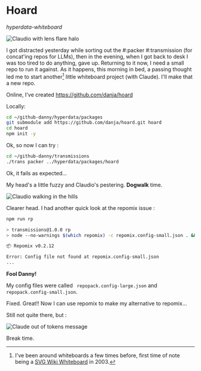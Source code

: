 # Hoard

*hyperdata-whiteboard*

![Claudio with lens flare halo](media/images/2025-01/claudio-halo.jpeg)

I got distracted yesterday while sorting out the #:packer #:transmission (for concat'ing repos for LLMs), then in the evening, when I got back to desk I was too tired to do anything, gave up. Returning to it now, I need a small repo to run it against. As it happens, this morning in bed, a passing thought led me to start another[^1] little whiteboard project (with Claude). I'll make that a new repo.

Online, I've created https://github.com/danja/hoard

Locally:
```sh
cd ~/github-danny/hyperdata/packages
git submodule add https://github.com/danja/hoard.git hoard
cd hoard
npm init -y
```

Ok, so now I can try :
```sh
cd ~/github-danny/transmissions
./trans packer ../hyperdata/packages/hoard
```

Ok, it fails as expected...

My head's a little fuzzy and Claudio's pestering. **Dogwalk** time.

![Claudio walking in the hills](media/images/2025-01/claudio-mountains.jpeg)

Clearer head. I had another quick look at the repomix issue :

```sh
npm run rp

> transmissions@1.0.0 rp
> node --no-warnings $(which repomix) -c repomix.config-small.json . && node --no-warnings $(which repomix) -c repomix.config-large.json .

📦 Repomix v0.2.12

Error: Config file not found at repomix.config-small.json
...
```
**Fool Danny!**

My config files were called ` repopack.config-large.json` and  `repopack.config-small.json`.

Fixed. Great!! Now I can use repomix to make my alternative to repomix...

Still not quite there, but :

![Claude out of tokens message](media/images/2025-01/claude-arse.png)


Break time.

[^1]: I've been around whiteboards a few times before, first time of note being a [SVG Wiki Whiteboard](https://www.xml.com/pub/a/2003/11/19/svgwiki.html) in 2003.
